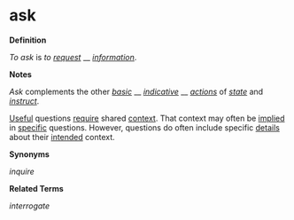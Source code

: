 # ask

**Definition**

_To ask_ is _to_ [_request_](https://github.com/gcassel/Modular-Organization-Terminology/blob/master/terms/request.md) __ [_information_](https://github.com/gcassel/Modular-Organization-Terminology/blob/master/terms/information.md).

**Notes**

_Ask_ complements the other [_basic_](https://github.com/gcassel/Modular-Organization-Terminology/blob/master/terms/base.md) __ [_indicative_](https://github.com/gcassel/Modular-Organization-Terminology/blob/master/terms/indicate.md) __ [_actions_](https://github.com/gcassel/Modular-Organization-Terminology/blob/master/terms/act.md) of [_state_](https://github.com/gcassel/Modular-Organization-Terminology/blob/master/terms/state.md) and [_instruct_](https://github.com/gcassel/Modular-Organization-Terminology/blob/master/terms/instruct.md).

[Useful](https://github.com/gcassel/Modular-Organization-Terminology/blob/master/terms/use.md) questions [require](https://github.com/gcassel/Modular-Organization-Terminology/blob/master/terms/requirement.md) shared [context](https://github.com/gcassel/Modular-Organization-Terminology/blob/master/terms/context.md). That context may often be [implied](https://github.com/gcassel/Modular-Organization-Terminology/blob/master/terms/imply.md) in [specific](https://github.com/gcassel/Modular-Organization-Terminology/blob/master/terms/specific.md) questions. However, questions do often include specific [details](https://github.com/gcassel/Modular-Organization-Terminology/blob/master/terms/detail.md) about their [intended](https://github.com/gcassel/Modular-Organization-Terminology/blob/master/terms/intend.md) context.

**Synonyms**

_inquire_

**Related Terms**

_interrogate_
